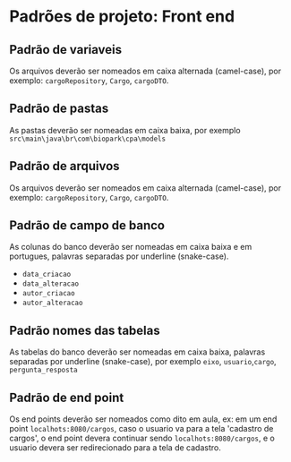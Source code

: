 # Padrões de projeto: Front end

## Padrão de variaveis

Os arquivos deverão ser nomeados em caixa alternada (camel-case), por exemplo: `cargoRepository`, `Cargo`, `cargoDTO`.

## Padrão de pastas

As pastas deverão ser nomeadas em caixa baixa, por exemplo `src\main\java\br\com\biopark\cpa\models`

## Padrão de arquivos

Os arquivos deverão ser nomeados em caixa alternada (camel-case), por exemplo: `cargoRepository`, `Cargo`, `cargoDTO`.

## Padrão de campo de banco

As colunas do banco deverão ser nomeadas em caixa baixa e em portugues, palavras separadas por underline (snake-case).

- `data_criacao`
- `data_alteracao`
- `autor_criacao`
- `autor_alteracao`

## Padrão nomes das tabelas

As tabelas do banco deverão ser nomeadas em caixa baixa, palavras separadas por underline (snake-case), por exemplo `eixo`, `usuario`,`cargo`, `pergunta_resposta`

## Padrão de end point

Os end points deverão ser nomeados como dito em aula, ex: em um end point `localhots:8080/cargos`, caso o usuario va para a tela 'cadastro de cargos', o end point devera continuar sendo `localhots:8080/cargos`, e o usuario devera ser redirecionado para a tela de cadastro.

